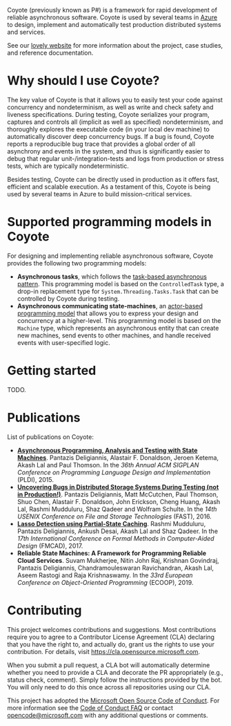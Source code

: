 Coyote (previously known as P#) is a framework for rapid development of reliable asynchronous software. Coyote is used by several teams in [Azure](https://azure.microsoft.com/) to design, implement and automatically test production distributed systems and services.

See our [lovely website](https://microsoft.github.io/microsoft/coyote) for more
information about the project, case studies, and reference documentation.

# Why should I use Coyote?

The key value of Coyote is that it allows you to easily test your code against concurrency and nondeterminism, as well as write and check safety and liveness specifications. During testing, Coyote serializes your program, captures and controls all (implicit as well as specified) nondeterminism, and thoroughly explores the executable code (in your local dev machine) to automatically discover deep concurrency bugs. If a bug is found, Coyote reports a reproducible bug trace that provides a global order of all asynchrony and events in the system, and thus is significantly easier to debug that regular unit-/integration-tests and logs from production or stress tests, which are typically nondeterministic.

Besides testing, Coyote can be directly used in production as it offers fast, efficient and scalable execution. As a testament of this, Coyote is being used by several teams in Azure to build mission-critical services.

# Supported programming models in Coyote
For designing and implementing reliable asynchronous software, Coyote provides the following two programming models:
- **Asynchronous tasks**, which follows the [task-based asynchronous pattern](https://docs.microsoft.com/en-us/dotnet/standard/asynchronous-programming-patterns/task-based-asynchronous-pattern-tap). This programming model is based on the `ControlledTask` type, a drop-in replacement type for `System.Threading.Tasks.Task` that can be controlled by Coyote during testing.
- **Asynchronous communicating state-machines**, an [actor-based programming model](https://en.wikipedia.org/wiki/Actor_model) that allows you to express your design and concurrency at a higher-level. This programming model is based on the `Machine` type, which represents an asynchronous entity that can create new machines, send events to other machines, and handle received events with user-specified logic.

# Getting started
TODO.

# Publications
List of publications on Coyote:
- **[Asynchronous Programming, Analysis and Testing with State Machines](https://dl.acm.org/citation.cfm?id=2737996)**. Pantazis Deligiannis, Alastair F. Donaldson, Jeroen Ketema, Akash Lal and Paul Thomson. In the *36th Annual ACM SIGPLAN Conference on Programming Language Design and Implementation* (PLDI), 2015.
- **[Uncovering Bugs in Distributed Storage Systems During Testing (not in Production!)](https://www.usenix.org/node/194442)**. Pantazis Deligiannis, Matt McCutchen, Paul Thomson, Shuo Chen, Alastair F. Donaldson, John Erickson, Cheng Huang, Akash Lal, Rashmi Mudduluru, Shaz Qadeer and Wolfram Schulte. In the *14th USENIX Conference on File and Storage Technologies* (FAST), 2016.
- **[Lasso Detection using Partial-State Caching](https://www.microsoft.com/en-us/research/publication/lasso-detection-using-partial-state-caching-2/)**. Rashmi Mudduluru, Pantazis Deligiannis, Ankush Desai, Akash Lal and Shaz Qadeer. In the *17th International Conference on Formal Methods in Computer-Aided Design* (FMCAD), 2017.
- **Reliable State Machines: A Framework for Programming Reliable Cloud Services**. Suvam Mukherjee, Nitin John Raj, Krishnan Govindraj, Pantazis Deligiannis, Chandramouleswaran Ravichandran, Akash Lal, Aseem Rastogi and Raja Krishnaswamy. In the *33rd European Conference on Object-Oriented Programming* (ECOOP), 2019.

# Contributing
This project welcomes contributions and suggestions. Most contributions require you to agree to a
Contributor License Agreement (CLA) declaring that you have the right to, and actually do, grant us
the rights to use your contribution. For details, visit https://cla.opensource.microsoft.com.

When you submit a pull request, a CLA bot will automatically determine whether you need to provide
a CLA and decorate the PR appropriately (e.g., status check, comment). Simply follow the instructions
provided by the bot. You will only need to do this once across all repositories using our CLA.

This project has adopted the [Microsoft Open Source Code of Conduct](https://opensource.microsoft.com/codeofconduct/). For more information see the [Code of Conduct FAQ](https://opensource.microsoft.com/codeofconduct/faq/) or contact [opencode@microsoft.com](mailto:opencode@microsoft.com) with any additional questions or comments.
